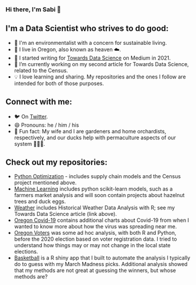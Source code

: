 ### Hi there, I'm Sabi 👋

## I'm a Data Scientist who strives to do good: 
- 🌱 I'm an environmentalist with a concern for sustainable living.
- 🌲 I live in Oregon, also known as heaven ☁️.
- 📓 I started writing for [Towards Data Science](https://medium.com/@sabolch.horvat) on Medium in 2021.
- 🔭 I’m currently working on my second article for Towards Data Science, related to the Census.
- 💡 I love learning and sharing. My repositories and the ones I follow are intended for both of those purposes.

## Connect with me: 
- 🐦 On [Twitter](https://twitter.com/tourofdata).
- 😄 Pronouns: he / him / his
- 🌳 Fun fact: My wife and I are gardeners and home orchardists, respectively, and our ducks help with permaculture aspects of our system 🐛🦆🥚.

## Check out my repositories: 
- [Python Optimization](https://github.com/wpbSabi/python_optimization) - includes supply chain models and the Census project mentioned above.
- [Machine Learning](https://github.com/wpbSabi/machine_learning) includes python scikit-learn models, such as a farmers market analysis and will soon contain projects about hazelnut trees and duck eggs.
- [Weather](https://github.com/wpbSabi/weather) includes Historical Weather Data Analysis with R; see my Towards Data Science article (link above).
- [Oregon Covid-19](https://github.com/wpbSabi/oregon-covid-19) contains additional charts about Covid-19 from when I wanted to know more about how the virus was spreading near me.
- [Oregon Voters](https://github.com/wpbSabi/oregon_voters) was some ad hoc analysis, with both R and Python, before the 2020 election based on voter registration data.  I tried to understand how things may or may not change in the local state elections.
- [Basketball](https://github.com/wpbSabi/basketball) is a R shiny app that I built to automate the analysis I typically do to guess with my March Madness picks. Additional analysis showed that my methods are not great at guessing the winners, but whose methods are?

<!--
**wpbSabi/wpbSabi** is a ✨ _special_ ✨ repository because its `README.md` (this file) appears on your GitHub profile.
-->
